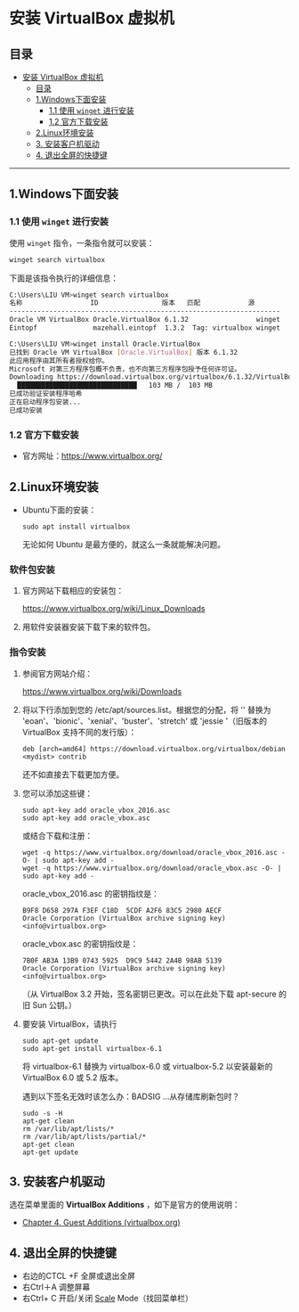 # 安装 VirtualBox 虚拟机

## 目录

- [安装 VirtualBox 虚拟机](#安装-virtualbox-虚拟机)
  - [目录](#目录)
  - [1.Windows下面安装](#1windows下面安装)
    - [1.1 使用 `winget` 进行安装](#11-使用-winget-进行安装)
    - [1.2 官方下载安装](#12-官方下载安装)
  - [2.Linux环境安装](#2linux环境安装)
  - [3. 安装客户机驱动](#3-安装客户机驱动)
  - [4. 退出全屏的快捷键](#4-退出全屏的快捷键)

---

## 1.Windows下面安装

### 1.1 使用 `winget` 进行安装

使用 `winget` 指令，一条指令就可以安装：

```bash
winget search virtualbox
```

下面是该指令执行的详细信息：

```bash
C:\Users\LIU VM>winget search virtualbox
名称                 ID                版本   匹配            源
--------------------------------------------------------------------
Oracle VM VirtualBox Oracle.VirtualBox 6.1.32                 winget
Eintopf              mazehall.eintopf  1.3.2  Tag: virtualbox winget

C:\Users\LIU VM>winget install Oracle.VirtualBox
已找到 Oracle VM VirtualBox [Oracle.VirtualBox] 版本 6.1.32
此应用程序由其所有者授权给你。
Microsoft 对第三方程序包概不负责，也不向第三方程序包授予任何许可证。
Downloading https://download.virtualbox.org/virtualbox/6.1.32/VirtualBox-6.1.32-149290-Win.exe
  ██████████████████████████████   103 MB /  103 MB
已成功验证安装程序哈希
正在启动程序包安装...
已成功安装

```

### 1.2 官方下载安装

- 官方网址：https://www.virtualbox.org/

## 2.Linux环境安装

- Ubuntu下面的安装：

  ```shell
  sudo apt install virtualbox
  ```

  无论如何 Ubuntu 是最方便的，就这么一条就能解决问题。

### 软件包安装

1. 官方网站下载相应的安装包：

   https://www.virtualbox.org/wiki/Linux_Downloads

2. 用软件安装器安装下载下来的软件包。

### 指令安装

1. 参阅官方网站介绍：

   https://www.virtualbox.org/wiki/Downloads

2. 将以下行添加到您的 /etc/apt/sources.list。根据您的分配，将 '<mydist>' 替换为 'eoan'、'bionic'、'xenial'、'buster'、'stretch' 或 'jessie '（旧版本的 VirtualBox 支持不同的发行版）：

   ```shell
   deb [arch=amd64] https://download.virtualbox.org/virtualbox/debian <mydist> contrib
   ```

   还不如直接去下载更加方便。

3. 您可以添加这些键：

   ```shell
   sudo apt-key add oracle_vbox_2016.asc
   sudo apt-key add oracle_vbox.asc
   ```

   或结合下载和注册：

   ```shell
   wget -q https://www.virtualbox.org/download/oracle_vbox_2016.asc -O- | sudo apt-key add -
   wget -q https://www.virtualbox.org/download/oracle_vbox.asc -O- | sudo apt-key add -
   ```

   oracle_vbox_2016.asc 的密钥指纹是：

   ```shell
   B9F8 D658 297A F3EF C18D  5CDF A2F6 83C5 2980 AECF
   Oracle Corporation (VirtualBox archive signing key) <info@virtualbox.org>
   ```

   oracle_vbox.asc 的密钥指纹是：

   ```shell
   7B0F AB3A 13B9 0743 5925  D9C9 5442 2A4B 98AB 5139
   Oracle Corporation (VirtualBox archive signing key) <info@virtualbox.org>
   ```

   （从 VirtualBox 3.2 开始，签名密钥已更改。可以在此处下载 apt-secure 的旧 Sun 公钥。）

4. 要安装 VirtualBox，请执行

   ```shell
   sudo apt-get update
   sudo apt-get install virtualbox-6.1
   ```

   将 virtualbox-6.1 替换为 virtualbox-6.0 或 virtualbox-5.2 以安装最新的 VirtualBox 6.0 或 5.2 版本。

   遇到以下签名无效时该怎么办：BADSIG ...从存储库刷新包时？

   ```shell
   sudo -s -H
   apt-get clean
   rm /var/lib/apt/lists/*
   rm /var/lib/apt/lists/partial/*
   apt-get clean
   apt-get update
   ```




## 3. 安装客户机驱动

选在菜单里面的 **VirtualBox Additions** ，如下是官方的使用说明：

- [Chapter 4. Guest Additions (virtualbox.org)](https://www.virtualbox.org/manual/ch04.html)

## 4. 退出全屏的快捷键

- 右边的CTCL +F 全屏或退出全屏
- 右Ctrl＋A 调整屏幕
- 右Ctrl+ C 开启/关闭 [Scale](https://so.csdn.net/so/search?q=Scale&spm=1001.2101.3001.7020) Mode（找回菜单栏）

